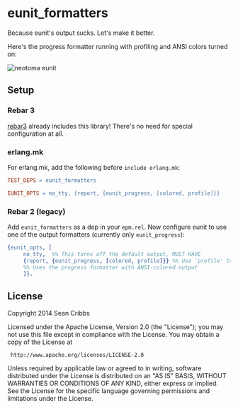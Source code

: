 # eunit_formatters

Because eunit's output sucks. Let's make it better.

Here's the progress formatter running with profiling and ANSI colors
turned on:

![neotoma eunit](demo.gif)

## Setup

### Rebar 3

[rebar3](https://github.com/erlang/rebar3) already includes this
library! There's no need for special configuration at all.

### erlang.mk

For erlang.mk, add the following before `include erlang.mk`:

``` Makefile
TEST_DEPS = eunit_formatters

EUNIT_OPTS = no_tty, {report, {eunit_progress, [colored, profile]}}
```

### Rebar 2 (legacy)
Add `eunit_formatters` as a dep in your `epm.rel`. Now configure
eunit to use one of the output formatters (currently only
`eunit_progress`):

```erlang
{eunit_opts, [
     no_tty,  %% This turns off the default output, MUST HAVE
     {report, {eunit_progress, [colored, profile]}} %% Use `profile' to see test timing information
     %% Uses the progress formatter with ANSI-colored output
     ]}.
```

## License

   Copyright 2014 Sean Cribbs

   Licensed under the Apache License, Version 2.0 (the "License");
   you may not use this file except in compliance with the License.
   You may obtain a copy of the License at

     http://www.apache.org/licenses/LICENSE-2.0

   Unless required by applicable law or agreed to in writing, software
   distributed under the License is distributed on an "AS IS" BASIS,
   WITHOUT WARRANTIES OR CONDITIONS OF ANY KIND, either express or implied.
   See the License for the specific language governing permissions and
   limitations under the License.
